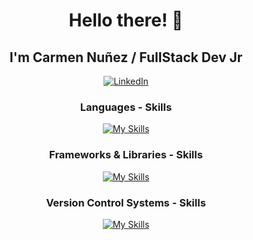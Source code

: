 <h1 align="center"> Hello there! 👋 </h1>
<h2 align="center"> I'm Carmen Nuñez / FullStack Dev Jr</h2>

<p align="center">
  <a href="https://www.linkedin.com/in/carmen-ocotan/"><img alt="LinkedIn" src="https://img.shields.io/badge/LinkedIn-Link-blue"></a>  
</p>

<h3 align="center"> Languages - Skills </h3>

<div align="center">

[![My Skills](https://skillicons.dev/icons?i=css,html,js,mysql,php)](https://skillicons.dev)

</div>

<h3 align="center"> Frameworks & Libraries - Skills </h3>

<div align="center">

[![My Skills](https://skillicons.dev/icons?i=bootstrap,laravel,react,tailwind)](https://skillicons.dev)

</div>

<h3 align="center"> Version Control Systems - Skills </h3>

<div align="center">

[![My Skills](https://skillicons.dev/icons?i=git,github)](https://skillicons.dev)

</div>
